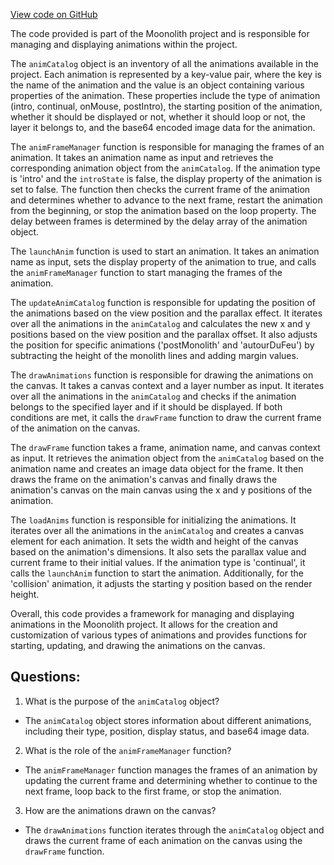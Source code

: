 [View code on GitHub](https://github.com/LaGuerrePiece/moonolith/src/display/animations.js)

The code provided is part of the Moonolith project and is responsible for managing and displaying animations within the project. 

The `animCatalog` object is an inventory of all the animations available in the project. Each animation is represented by a key-value pair, where the key is the name of the animation and the value is an object containing various properties of the animation. These properties include the type of animation (intro, continual, onMouse, postIntro), the starting position of the animation, whether it should be displayed or not, whether it should loop or not, the layer it belongs to, and the base64 encoded image data for the animation.

The `animFrameManager` function is responsible for managing the frames of an animation. It takes an animation name as input and retrieves the corresponding animation object from the `animCatalog`. If the animation type is 'intro' and the `introState` is false, the display property of the animation is set to false. The function then checks the current frame of the animation and determines whether to advance to the next frame, restart the animation from the beginning, or stop the animation based on the loop property. The delay between frames is determined by the delay array of the animation object.

The `launchAnim` function is used to start an animation. It takes an animation name as input, sets the display property of the animation to true, and calls the `animFrameManager` function to start managing the frames of the animation.

The `updateAnimCatalog` function is responsible for updating the position of the animations based on the view position and the parallax effect. It iterates over all the animations in the `animCatalog` and calculates the new x and y positions based on the view position and the parallax offset. It also adjusts the position for specific animations ('postMonolith' and 'autourDuFeu') by subtracting the height of the monolith lines and adding margin values.

The `drawAnimations` function is responsible for drawing the animations on the canvas. It takes a canvas context and a layer number as input. It iterates over all the animations in the `animCatalog` and checks if the animation belongs to the specified layer and if it should be displayed. If both conditions are met, it calls the `drawFrame` function to draw the current frame of the animation on the canvas.

The `drawFrame` function takes a frame, animation name, and canvas context as input. It retrieves the animation object from the `animCatalog` based on the animation name and creates an image data object for the frame. It then draws the frame on the animation's canvas and finally draws the animation's canvas on the main canvas using the x and y positions of the animation.

The `loadAnims` function is responsible for initializing the animations. It iterates over all the animations in the `animCatalog` and creates a canvas element for each animation. It sets the width and height of the canvas based on the animation's dimensions. It also sets the parallax value and current frame to their initial values. If the animation type is 'continual', it calls the `launchAnim` function to start the animation. Additionally, for the 'collision' animation, it adjusts the starting y position based on the render height.

Overall, this code provides a framework for managing and displaying animations in the Moonolith project. It allows for the creation and customization of various types of animations and provides functions for starting, updating, and drawing the animations on the canvas.
## Questions: 
 1. What is the purpose of the `animCatalog` object?
- The `animCatalog` object stores information about different animations, including their type, position, display status, and base64 image data.

2. What is the role of the `animFrameManager` function?
- The `animFrameManager` function manages the frames of an animation by updating the current frame and determining whether to continue to the next frame, loop back to the first frame, or stop the animation.

3. How are the animations drawn on the canvas?
- The `drawAnimations` function iterates through the `animCatalog` object and draws the current frame of each animation on the canvas using the `drawFrame` function.